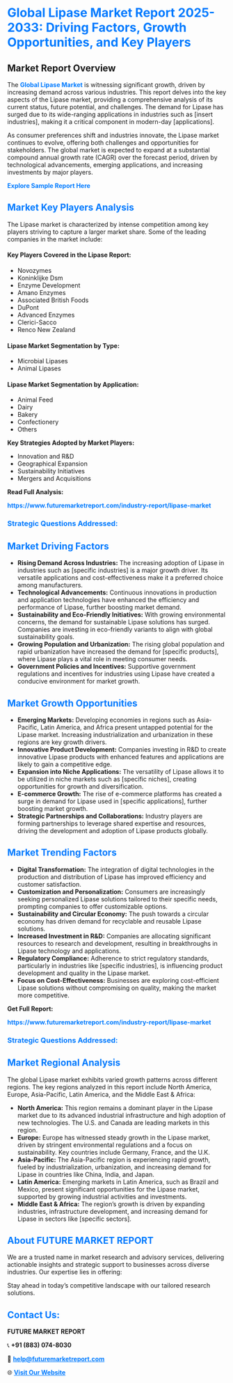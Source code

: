 <h1 style="color: #007BFF;">Global Lipase Market Report 2025-2033: Driving Factors, Growth Opportunities, and Key Players</h1>

<section id="overview">
<h2>Market Report Overview</h2>
<p>The <a href="https://www.futuremarketreport.com/industry-report/lipase-market" style="color: #007BFF; text-decoration: none;"><strong>Global Lipase Market</strong></a> is witnessing significant growth, driven by increasing demand across various industries. This report delves into the key aspects of the Lipase market, providing a comprehensive analysis of its current status, future potential, and challenges. The demand for Lipase has surged due to its wide-ranging applications in industries such as [insert industries], making it a critical component in modern-day [applications].</p>
<p>As consumer preferences shift and industries innovate, the Lipase market continues to evolve, offering both challenges and opportunities for stakeholders. The global market is expected to expand at a substantial compound annual growth rate (CAGR) over the forecast period, driven by technological advancements, emerging applications, and increasing investments by major players.</p>
</section>

<section id="overview">
<p><a href="https://www.futuremarketreport.com/request-sample/reportId=97518" style="color: #007BFF; text-decoration: none;"><strong>Explore Sample Report Here</strong></a></p>
</section>

<section id="key-players">
<h2 style="color: #007BFF;">Market Key Players Analysis</h2>
<p>The Lipase market is characterized by intense competition among key players striving to capture a larger market share. Some of the leading companies in the market include:</p>
<h4>Key Players Covered in the Lipase Report:</h4>
<ul><li>Novozymes</li><li>Koninklijke Dsm</li><li>Enzyme Development</li><li>Amano Enzymes</li><li>Associated British Foods</li><li>DuPont</li><li>Advanced Enzymes</li><li>Clerici-Sacco</li><li>Renco New Zealand</li></ul>
<h4>Lipase Market Segmentation by Type:</h4>
<ul><li>Microbial Lipases</li><li>Animal Lipases</li></ul>

<h4>Lipase Market Segmentation by Application:</h4>
<ul><li>Animal Feed</li><li>Dairy</li><li>Bakery</li><li>Confectionery</li><li>Others</li></ul>
<p><strong>Key Strategies Adopted by Market Players:</strong></p>
<ul>
<li>Innovation and R&D</li>
<li>Geographical Expansion</li>
<li>Sustainability Initiatives</li>
<li>Mergers and Acquisitions</li>
</ul>
</section>

<section>
<p><strong>Read Full Analysis: </strong></p><a href="https://www.futuremarketreport.com/industry-report/lipase-market" style="color: #007BFF; text-decoration: none;"><strong>https://www.futuremarketreport.com/industry-report/lipase-market</strong></a>
<h3 style="color: #007BFF;">Strategic Questions Addressed:</h3>
</section>

<section id="driving-factors">
<h2 style="color: #007BFF;">Market Driving Factors</h2>
<ul>
<li><strong>Rising Demand Across Industries:</strong> The increasing adoption of Lipase in industries such as [specific industries] is a major growth driver. Its versatile applications and cost-effectiveness make it a preferred choice among manufacturers.</li>
<li><strong>Technological Advancements:</strong> Continuous innovations in production and application technologies have enhanced the efficiency and performance of Lipase, further boosting market demand.</li>
<li><strong>Sustainability and Eco-Friendly Initiatives:</strong> With growing environmental concerns, the demand for sustainable Lipase solutions has surged. Companies are investing in eco-friendly variants to align with global sustainability goals.</li>
<li><strong>Growing Population and Urbanization:</strong> The rising global population and rapid urbanization have increased the demand for [specific products], where Lipase plays a vital role in meeting consumer needs.</li>
<li><strong>Government Policies and Incentives:</strong> Supportive government regulations and incentives for industries using Lipase have created a conducive environment for market growth.</li>
</ul>
</section>

<section id="growth-opportunities">
<h2 style="color: #007BFF;">Market Growth Opportunities</h2>
<ul>
<li><strong>Emerging Markets:</strong> Developing economies in regions such as Asia-Pacific, Latin America, and Africa present untapped potential for the Lipase market. Increasing industrialization and urbanization in these regions are key growth drivers.</li>
<li><strong>Innovative Product Development:</strong> Companies investing in R&D to create innovative Lipase products with enhanced features and applications are likely to gain a competitive edge.</li>
<li><strong>Expansion into Niche Applications:</strong> The versatility of Lipase allows it to be utilized in niche markets such as [specific niches], creating opportunities for growth and diversification.</li>
<li><strong>E-commerce Growth:</strong> The rise of e-commerce platforms has created a surge in demand for Lipase used in [specific applications], further boosting market growth.</li>
<li><strong>Strategic Partnerships and Collaborations:</strong> Industry players are forming partnerships to leverage shared expertise and resources, driving the development and adoption of Lipase products globally.</li>
</ul>
</section>

<section id="trending-factors">
<h2 style="color: #007BFF;">Market Trending Factors</h2>
<ul>
<li><strong>Digital Transformation:</strong> The integration of digital technologies in the production and distribution of Lipase has improved efficiency and customer satisfaction.</li>
<li><strong>Customization and Personalization:</strong> Consumers are increasingly seeking personalized Lipase solutions tailored to their specific needs, prompting companies to offer customizable options.</li>
<li><strong>Sustainability and Circular Economy:</strong> The push towards a circular economy has driven demand for recyclable and reusable Lipase solutions.</li>
<li><strong>Increased Investment in R&D:</strong> Companies are allocating significant resources to research and development, resulting in breakthroughs in Lipase technology and applications.</li>
<li><strong>Regulatory Compliance:</strong> Adherence to strict regulatory standards, particularly in industries like [specific industries], is influencing product development and quality in the Lipase market.</li>
<li><strong>Focus on Cost-Effectiveness:</strong> Businesses are exploring cost-efficient Lipase solutions without compromising on quality, making the market more competitive.</li>
</ul>
</section>

<section>
<p><strong>Get Full Report: </strong></p><a href="https://www.futuremarketreport.com/industry-report/lipase-market" style="color: #007BFF; text-decoration: none;"><strong>https://www.futuremarketreport.com/industry-report/lipase-market</strong></a>
<h3 style="color: #007BFF;">Strategic Questions Addressed:</h3>
</section>


<section id="regional-analysis">
<h2 style="color: #007BFF;">Market Regional Analysis</h2>
<p>The global Lipase market exhibits varied growth patterns across different regions. The key regions analyzed in this report include North America, Europe, Asia-Pacific, Latin America, and the Middle East & Africa:</p>
<ul>
<li><strong>North America:</strong> This region remains a dominant player in the Lipase market due to its advanced industrial infrastructure and high adoption of new technologies. The U.S. and Canada are leading markets in this region.</li>
<li><strong>Europe:</strong> Europe has witnessed steady growth in the Lipase market, driven by stringent environmental regulations and a focus on sustainability. Key countries include Germany, France, and the U.K.</li>
<li><strong>Asia-Pacific:</strong> The Asia-Pacific region is experiencing rapid growth, fueled by industrialization, urbanization, and increasing demand for Lipase in countries like China, India, and Japan.</li>
<li><strong>Latin America:</strong> Emerging markets in Latin America, such as Brazil and Mexico, present significant opportunities for the Lipase market, supported by growing industrial activities and investments.</li>
<li><strong>Middle East & Africa:</strong> The region’s growth is driven by expanding industries, infrastructure development, and increasing demand for Lipase in sectors like [specific sectors].</li>
</ul>
</section>

<footer>
<h2 style="color: #007BFF;">About FUTURE MARKET REPORT</h2>
<p>We are a trusted name in market research and advisory services, delivering actionable insights and strategic support to businesses across diverse industries. Our expertise lies in offering:</p>

<p>Stay ahead in today’s competitive landscape with our tailored research solutions.</p>

<h2 style="color: #007BFF;">Contact Us:</h2>
<p><strong>FUTURE MARKET REPORT</strong></p>
<p>📞 <strong>+91 (883) 074-8030</strong></p>
<p>📧 <strong><a href="mailto:help@futuremarketreport.com" style="color: #007BFF;">help@futuremarketreport.com</a></strong></p>
<p>🌐 <strong><a href="https://www.futuremarketreport.com/" style="color: #007BFF;">Visit Our Website</a></strong></p>
</footer>
